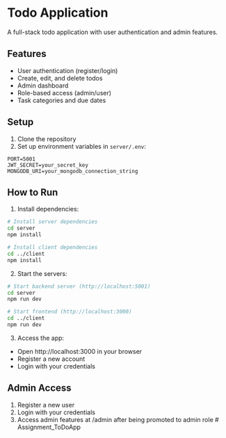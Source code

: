 # Todo Application

A full-stack todo application with user authentication and admin features.

## Features

- User authentication (register/login)
- Create, edit, and delete todos
- Admin dashboard
- Role-based access (admin/user)
- Task categories and due dates

## Setup

1. Clone the repository
2. Set up environment variables in `server/.env`:
```
PORT=5001
JWT_SECRET=your_secret_key
MONGODB_URI=your_mongodb_connection_string
```

## How to Run

1. Install dependencies:
```bash
# Install server dependencies
cd server
npm install

# Install client dependencies
cd ../client
npm install
```

2. Start the servers:
```bash
# Start backend server (http://localhost:5001)
cd server
npm run dev

# Start frontend (http://localhost:3000)
cd ../client
npm run dev
```

3. Access the app:
- Open http://localhost:3000 in your browser
- Register a new account
- Login with your credentials

## Admin Access

1. Register a new user
2. Login with your credentials
3. Access admin features at /admin after being promoted to admin role
#   A s s i g n m e n t _ T o D o A p p 
 
 
